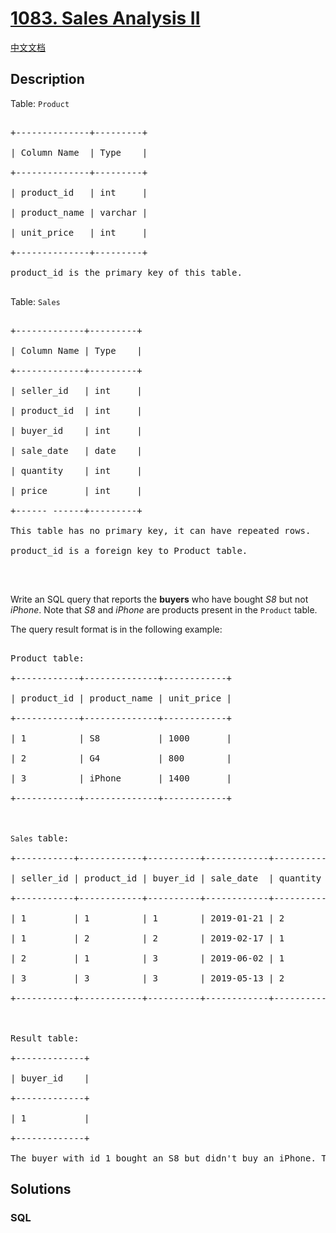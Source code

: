 # [1083. Sales Analysis II](https://leetcode.com/problems/sales-analysis-ii)

[中文文档](/solution/1000-1099/1083.Sales%20Analysis%20II/README.md)

## Description

<p>Table:&nbsp;<code>Product</code></p>

<pre>

+--------------+---------+

| Column Name  | Type    |

+--------------+---------+

| product_id   | int     |

| product_name | varchar |

| unit_price   | int     |

+--------------+---------+

product_id is the primary key of this table.

</pre>

<p>Table:&nbsp;<code>Sales</code></p>

<pre>

+-------------+---------+

| Column Name | Type    |

+-------------+---------+

| seller_id   | int     |

| product_id  | int     |

| buyer_id    | int     |

| sale_date   | date    |

| quantity    | int     |

| price       | int     |

+------ ------+---------+

This table has no primary key, it can have repeated rows.

product_id is a foreign key to Product table.

</pre>

<p>&nbsp;</p>

<p>Write an SQL query that reports the <strong>buyers</strong> who have bought <em>S8</em> but not <em>iPhone</em>. Note that <em>S8</em> and <em>iPhone</em> are products present in the <code>Product</code> table.</p>

<p>The query result format is in the following example:</p>

<pre>

Product table:

+------------+--------------+------------+

| product_id | product_name | unit_price |

+------------+--------------+------------+

| 1          | S8           | 1000       |

| 2          | G4           | 800        |

| 3          | iPhone       | 1400       |

+------------+--------------+------------+



<code>Sales </code>table:

+-----------+------------+----------+------------+----------+-------+

| seller_id | product_id | buyer_id | sale_date  | quantity | price |

+-----------+------------+----------+------------+----------+-------+

| 1         | 1          | 1        | 2019-01-21 | 2        | 2000  |

| 1         | 2          | 2        | 2019-02-17 | 1        | 800   |

| 2         | 1          | 3        | 2019-06-02 | 1        | 800   |

| 3         | 3          | 3        | 2019-05-13 | 2        | 2800  |

+-----------+------------+----------+------------+----------+-------+



Result table:

+-------------+

| buyer_id    |

+-------------+

| 1           |

+-------------+

The buyer with id 1 bought an S8 but didn&#39;t buy an iPhone. The buyer with id 3 bought both.</pre>

## Solutions

<!-- tabs:start -->

### **SQL**

```sql

```

<!-- tabs:end -->
